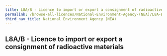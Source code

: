 ```yaml
---
title: L8A/B - Licence to import or export a consignment of radioactive materials
permalink: /browse-all-licences/National-Environment-Agency-(NEA)/L8A-B---Licence-to-import-or-export-a-consignment-of-radioactive-materials
third_nav_title: National Environment Agency (NEA)
---
```

## L8A/B - Licence to import or export a consignment of radioactive materials
